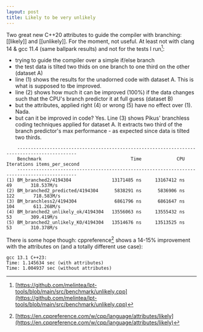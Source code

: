 ```yaml
---
layout: post
title: Likely to be very unlikely 
---
```


Two great new C++20 attributes to guide the compiler with branching: [[likely]] and [[unlikely]]. For the moment, not useful. At least not with clang 14 & gcc 11.4 (same ballpark results) and not for the tests I run[^1]:

- trying to guide the compiler over a simple if/else branch
- the test data is tilted two thids on one branch to one third on the other (dataset A)
- line (1) shows the results for the unadorned code with dataset A. This is what is supposed to tbe improved.
- line (2) shows how much it can be improved (100%) if the data changes such that the CPU's branch predictor it at full guess (dataset B)
- but the attributes, applied right (4) or wrong (5) have no effect over (1). Nada.
- but can it be improved in code? Yes. Line (3) shows Pikus' branchless coding techniques applied for dataset A. It extracts two third of the branch predictor's max performance - as expected since data is tilted two thirds.


```
    --------------------------------------------------------------------------------------------
    Benchmark                                 Time             CPU   Iterations items_per_second
    --------------------------------------------------------------------------------------------
(1) BM_branched2/4194304               13171485 ns     13167412 ns           49       318.537M/s
(2) BM_branched2_predicted/4194304      5838291 ns      5836906 ns          122       718.583M/s
(3) BM_branchless2/4194304              6861796 ns      6861647 ns          104       611.268M/s
(4) BM_branched2_unlikely_ok/4194304   13556063 ns     13555432 ns           53       309.419M/s
(5) BM_branched2_unlikely_KO/4194304   13514676 ns     13513525 ns           53       310.378M/s

```

There is some hope though: cppreference[^2] shows a 14-15% improvement with the attributes on (and a totally different use case):

```
gcc 13.1 C++23:
Time: 1.145634 sec (with attributes)
Time: 1.004937 sec (without attributes)
```

[^1]: [https://github.com/melintea/lpt-tools/blob/main/src/benchmark/unlikely.cpp](https://github.com/melintea/lpt-tools/blob/main/src/benchmark/unlikely.cpp)
[^2]: [https://en.cppreference.com/w/cpp/language/attributes/likely](https://en.cppreference.com/w/cpp/language/attributes/likely)

